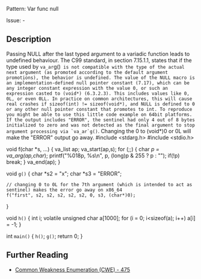 Pattern: Var func null

Issue: -

## Description

Passing NULL after the last typed argument to a variadic function leads to undefined behaviour.
The C99 standard, in section 7.15.1.1, states that if the type used by `va_ar`g()`` is not compatible with the type of the actual next argument (as promoted according to the default argument promotions), the behavior is undefined.
The value of the NULL macro is an implementation-defined null pointer constant (7.17), which can be any integer constant expression with the value 0, or such an expression casted to (void*) (6.3.2.3). This includes values like 0, 0L, or even 0LL.
In practice on common architectures, this will cause real crashes if sizeof(int) != sizeof(void*), and NULL is defined to 0 or any other null pointer constant that promotes to int.
To reproduce you might be able to use this little code example on 64bit platforms. If the output includes "ERROR", the sentinel had only 4 out of 8 bytes initialized to zero and was not detected as the final argument to stop argument processing via `va_ar`g()``. Changing the 0 to (void*)0 or 0L will make the "ERROR" output go away.
#include <stdarg.h>
#include <stdio.h>

void f(char *s, ...) {
    va_list ap;
    va_start(ap,s);
    for (;;) {
        char *p = va_arg(ap,char*);
        printf("%018p, %s\n", p, (long)p & 255 ? p : "");
        if(!p) break;
    }
    va_end(ap);
}

void `g()` {
    char *s2 = "x";
    char *s3 = "ERROR";

    // changing 0 to 0L for the 7th argument (which is intended to act as sentinel) makes the error go away on x86_64
    f("first", s2, s2, s2, s2, s2, 0, s3, (char*)0);
}

void `h()` {
    int i;
    volatile unsigned char a[1000];
    for (i = 0; i<sizeof(a); i++)
        a[i] = -1;
}

int `main()` {
    `h()`;
    `g()`;
    return 0;
}

## Further Reading

* [Common Weakness Enumeration (CWE) - 475](https://cwe.mitre.org/data/definitions/475.html)
